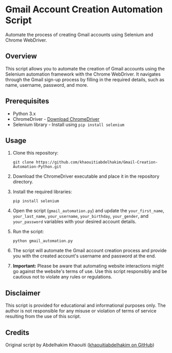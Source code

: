 # Gmail Account Creation Automation Script

Automate the process of creating Gmail accounts using Selenium and Chrome WebDriver.

## Overview

This script allows you to automate the creation of Gmail accounts using the Selenium automation framework with the Chrome WebDriver. It navigates through the Gmail sign-up process by filling in the required details, such as name, username, password, and more.

## Prerequisites

- Python 3.x
- ChromeDriver - [Download ChromeDriver](https://sites.google.com/chromium.org/driver/)
- Selenium library - Install using `pip install selenium`

## Usage

1. Clone this repository:

   ```
   git clone https://github.com/khaouitiabdelhakim/Gmail-Creation-Automation-Python.git
   ```

2. Download the ChromeDriver executable and place it in the repository directory.

3. Install the required libraries:

   ```
   pip install selenium
   ```

4. Open the script (`gmail_automation.py`) and update the `your_first_name`, `your_last_name`, `your_username`, `your_birthday`, `your_gender`, and `your_password` variables with your desired account details.

5. Run the script:

   ```
   python gmail_automation.py
   ```

6. The script will automate the Gmail account creation process and provide you with the created account's username and password at the end.

7. **Important:** Please be aware that automating website interactions might go against the website's terms of use. Use this script responsibly and be cautious not to violate any rules or regulations.

## Disclaimer

This script is provided for educational and informational purposes only. The author is not responsible for any misuse or violation of terms of service resulting from the use of this script.

## Credits

Original script by Abdelhakim Khaouiti ([khaouitiabdelhakim on GitHub](https://github.com/khaouitiabdelhakim))
